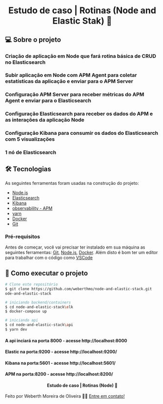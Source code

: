 <h1 align="center"> 
	 Estudo de caso | Rotinas (Node and Elastic Stak) 🚀 
</h1>

## 💻 Sobre o projeto

### Criação de aplicação em Node que fará rotina básica de CRUD no Elasticsearch
### Subir aplicação em Node com APM Agent para coletar estatísticas da aplicação e enviar para o APM Server
### Configuração APM Server para receber métricas do APM Agent e enviar para o Elasticsearch
### Configuração Elasticsearch para receber os dados do APM e as interações da aplicação Node
### Configuração Kibana para consumir os dados do Elasticsearch com 5 visualizações
### 1 nó de Elasticsearch

## 🛠 Tecnologias

As seguintes ferramentas foram usadas na construção do projeto:

- [Node.js][nodejs]
- [Elasticsearch][Elasticsearch]
- [Kibana][Kibana]
- [observability - APM][observability - APM]
- [yarn][yarn]
- [Docker][docker]
- [Git](https://git-scm.com)

### Pré-requisitos

Antes de começar, você vai precisar ter instalado em sua máquina as seguintes ferramentas:
[Git](https://git-scm.com), [Node.js][nodejs], [Docker][docker].
Além disto é bom ter um editor para trabalhar com o código como [VSCode][vscode]

## 🚀 Como executar o projeto

```bash
# Clone este repositório
$ git clone https://github.com/weberthmo/node-and-elastic-stack.git
ode-and-elastic-stack

# iniciando backend/containers
$ cd node-and-elastic-stack\elk
$ docker-compose up

# iniciando api
$ cd node-and-elastic-stack\api
$ yarn dev
```

<h4>A api inciará na porta 8000 - acesse http://localhost:8000</h4>
<h4>Elastic na porta:9200 - acesse http://localhost:9200/</h4>
<h4>Kibana na porta:5601 - acesse http://localhost:5601/</h4>
<h4>APM na porta:8200 - acesse http://localhost:8200/</h4>

<h4 align="center"> 
	Estudo de caso | Rotinas (Node) 🚀 
</h4>

Feito por Weberth Moreira de Oliveira 👋🏽 [Entre em contato!](https://api.whatsapp.com/send?phone=5562982083372)

[Nodejs]: https://nodejs.org/
[Elasticsearch]: https://www.elastic.co/pt/elasticsearch/
[Kibana]: https://www.elastic.co/pt/kibana/
[observability - APM]: https://www.elastic.co/pt/apm/
[yarn]: https://yarnpkg.com/
[vscode]: https://code.visualstudio.com/
[docker]: https://docs.docker.com/docker-for-windows/install/
